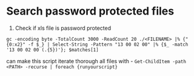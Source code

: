 # Search password protected files

1. Check if xls file is password protected
```
gc -encoding byte -TotalCount 3000 -ReadCount 20 ./<FILENAME> |% {"{0:x2}" -f $_} | Select-String -Pattern "13 00 02 00" |% {$_ -match '13 00 02 00 (.{5})'}; $matches[1]
```
can make this script iterate thorough all files with - `Get-ChildItem -path <PATH> -recurse | foreach {runyourscript}`
